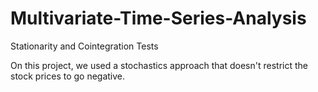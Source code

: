 # Multivariate-Time-Series-Analysis
Stationarity and Cointegration Tests

On this project, we used a stochastics approach that doesn't restrict the stock prices to go negative. 
